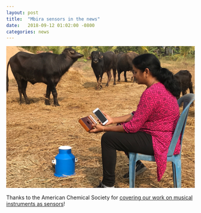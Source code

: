 ```yaml
---
layout: post
title:  "Mbira sensors in the news"
date:   2018-09-12 01:02:00 -0800
categories: news
---
```


![mbira](/assets/mbira2.jpg)

Thanks to the American Chemical Society for [covering our work on musical instruments as sensors](https://www.acs.org/content/acs/en/pressroom/presspacs/2018/acs-presspac-september-12-2018/sensors-that-are-literally-music-to-ones-ears-video.html)!
